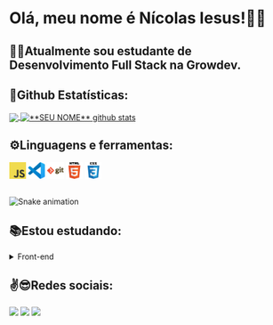 # Olá, meu nome é Nícolas Iesus!👋👋

## 👨‍💻Atualmente sou estudante de Desenvolvimento Full Stack na Growdev.

## 👑Github Estatísticas:
</div>
  <a href="https://github.com/NicolasIesus">
  <img align="center" src="https://github-readme-stats.vercel.app/api/top-langs/?username=NicolasIesus&theme=dracula&hide_langs_below=1" />
</a>

<a href="https://github.com/NicolasIesus" target="_blank">
 <img align="center" src="https://github-readme-stats.vercel.app/api?username=NicolasIesus&show_icons=true&theme=dracula&line_height=27" alt="**SEU NOME** github stats"/>
</a>


## ⚙Linguagens e ferramentas:

<code><img height="30" src="https://raw.githubusercontent.com/github/explore/80688e429a7d4ef2fca1e82350fe8e3517d3494d/topics/javascript/javascript.png"></code>
<code><img height="30" src="https://raw.githubusercontent.com/github/explore/80688e429a7d4ef2fca1e82350fe8e3517d3494d/topics/visual-studio-code/visual-studio-code.png"></code>
<code><img height="30" src="https://raw.githubusercontent.com/github/explore/80688e429a7d4ef2fca1e82350fe8e3517d3494d/topics/git/git.png"></code>
<code><img height="30" src="https://raw.githubusercontent.com/github/explore/80688e429a7d4ef2fca1e82350fe8e3517d3494d/topics/html/html.png"></code>
<code><img height="30" src="https://raw.githubusercontent.com/github/explore/80688e429a7d4ef2fca1e82350fe8e3517d3494d/topics/css/css.png"></code>

##
![Snake animation](https://github.com/NicolasIesus/NicolasIesus/blob/output/github-contribution-grid-snake.svg)


## 📚Estou estudando:
<details> <summary>Front-end</summary>
<ul>
  <li>
 HTML  
 </li>
   <li>
   CSS
 </li>
    <li>
   JAVASCRIPT
 </li>
    <li>
   GIT
 </li>
 
 </ul>

</details>

## ✌😎Redes sociais:

<div> 
  <a href="https://www.instagram.com/nicolas_iesus/" target="_blank"><img src="https://img.shields.io/badge/-Instagram-%23E4405F?style=for-the-badge&logo=instagram&logoColor=white" target="_blank"></a> 
  <a href = "mailto:nicolasiesus10@gmail.com"><img src="https://img.shields.io/badge/-Gmail-%23333?style=for-the-badge&logo=gmail&logoColor=white" target="_blank"></a>
  <a href="https://www.linkedin.com/in/n%C3%ADcolas-iesus-alves-670151252/" target="_blank"><img src="https://img.shields.io/badge/-LinkedIn-%230077B5?style=for-the-badge&logo=linkedin&logoColor=white" target="_blank"></a> 


